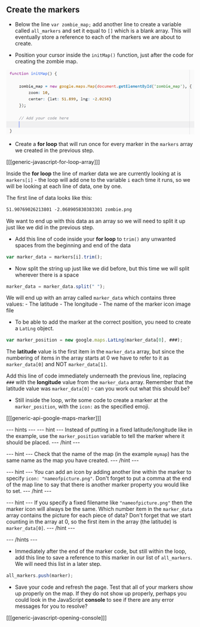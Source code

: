 ## Create the markers

+ Below the line `var zombie_map;` add another line to create a variable called `all_markers` and set it equal to `[]` which is a blank array. This will eventually store a reference to each of the markers we are about to create.

+ Position your cursor inside the `initMap()` function, just after the code for creating the zombie map.

![Add marker code here](images/add-marker-code.png)

+ Create a **for loop** that will run once for every marker in the `markers` array we created in the previous step.

[[[generic-javascript-for-loop-array]]]

Inside the **for loop** the line of marker data we are currently looking at is `markers[i]` - the loop will add one to the variable `i` each time it runs, so we will be looking at each line of data, one by one.

The first line of data looks like this:

```html
51.90769026213801 -2.068905830383301 zombie.png
```

We want to end up with this data as an array so we will need to split it up just like we did in the previous step.

+ Add this line of code inside your **for loop** to `trim()` any unwanted spaces from the beginning and end of the data

```JavaScript
var marker_data = markers[i].trim();
```

+ Now split the string up just like we did before, but this time we will split wherever there is a space

```JavaScript
marker_data = marker_data.split(" ");
```

We will end up with an array called `marker_data` which contains three values:
    - The latitude
    - The longitude
    - The name of the marker icon image file

+ To be able to add the marker at the correct position, you need to create a `LatLng` object.

```JavaScript
var marker_position = new google.maps.LatLng(marker_data[0], ###);
```

The **latitude** value is the first item in the `marker_data` array, but since the numbering of items in the array starts at 0 we have to refer to it as `marker_data[0]` and NOT `marker_data[1]`.

Add this line of code immediately underneath the previous line, replacing `###` with the **longitude** value from the `marker_data` array. Remember that the latitude value was `marker_data[0]` - can you work out what this should be?

+ Still inside the loop, write some code to create a marker at the `marker_position`, with the `icon:` as the specified emoji.

[[[generic-api-google-maps-marker]]]

--- hints ---
--- hint ---
Instead of putting in a fixed latitude/longitude like in the example, use the `marker_position` variable to tell the marker where it should be placed.
--- /hint ---

--- hint ---
Check that the name of the map (in the example `mymap`) has the same name as the map you have created.
--- /hint ---

--- hint ---
You can add an icon by adding another line within the marker to specify `icon: "nameofpicture.png"`. Don't forget to put a comma at the end of the map line to say that there is another marker property you would like to set.
--- /hint ---

--- hint ---
If you specify a fixed filename like `"nameofpicture.png"` then the marker icon will always be the same. Which number item in the `marker_data` array contains the picture for each piece of data? Don't forget that we start counting in the array at 0, so the first item in the array (the latitude) is `marker_data[0]`.
--- /hint ---

--- /hints ---

+ Immediately after the end of the marker code, but still within the loop, add this line to save a reference to this marker in our list of `all_markers`. We will need this list in a later step.

```JavaScript
all_markers.push(marker);
```

+ Save your code and refresh the page. Test that all of your markers show up properly on the map. If they do not show up properly, perhaps you could look in the JavaScript **console** to see if there are any error messages for you to resolve?

[[[generic-javascript-opening-console]]]
